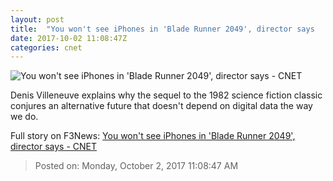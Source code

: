 ```yaml
---
layout: post
title:  "You won't see iPhones in 'Blade Runner 2049', director says     - CNET"
date: 2017-10-02 11:08:47Z
categories: cnet
---
```


![You won't see iPhones in 'Blade Runner 2049', director says     - CNET](https://cnet3.cbsistatic.com/img/qFzmXgWrz_JCdxHRWxKXWSRiNno=/670x503/2017/09/29/959483a8-2b8f-47cb-878b-5c4e580fea1c/blade-runner-2049-ryan-gosling-2-promo.jpg)

Denis Villeneuve explains why the sequel to the 1982 science fiction classic conjures an alternative future that doesn't depend on digital data the way we do.


Full story on F3News: [You won't see iPhones in 'Blade Runner 2049', director says     - CNET](http://www.f3nws.com/n/FMqBMH)

> Posted on: Monday, October 2, 2017 11:08:47 AM
